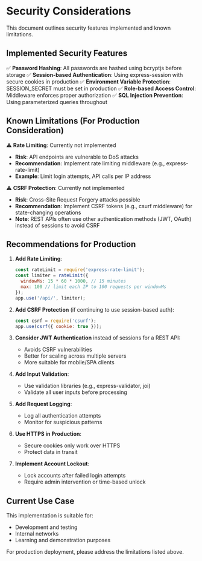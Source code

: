 # Security Considerations

This document outlines security features implemented and known limitations.

## Implemented Security Features

✅ **Password Hashing**: All passwords are hashed using bcryptjs before storage
✅ **Session-based Authentication**: Using express-session with secure cookies in production
✅ **Environment Variable Protection**: SESSION_SECRET must be set in production
✅ **Role-based Access Control**: Middleware enforces proper authorization
✅ **SQL Injection Prevention**: Using parameterized queries throughout

## Known Limitations (For Production Consideration)

⚠️ **Rate Limiting**: Currently not implemented
- **Risk**: API endpoints are vulnerable to DoS attacks
- **Recommendation**: Implement rate limiting middleware (e.g., express-rate-limit)
- **Example**: Limit login attempts, API calls per IP address

⚠️ **CSRF Protection**: Currently not implemented
- **Risk**: Cross-Site Request Forgery attacks possible
- **Recommendation**: Implement CSRF tokens (e.g., csurf middleware) for state-changing operations
- **Note**: REST APIs often use other authentication methods (JWT, OAuth) instead of sessions to avoid CSRF

## Recommendations for Production

1. **Add Rate Limiting**:
   ```javascript
   const rateLimit = require('express-rate-limit');
   const limiter = rateLimit({
     windowMs: 15 * 60 * 1000, // 15 minutes
     max: 100 // limit each IP to 100 requests per windowMs
   });
   app.use('/api/', limiter);
   ```

2. **Add CSRF Protection** (if continuing to use session-based auth):
   ```javascript
   const csrf = require('csurf');
   app.use(csrf({ cookie: true }));
   ```

3. **Consider JWT Authentication** instead of sessions for a REST API:
   - Avoids CSRF vulnerabilities
   - Better for scaling across multiple servers
   - More suitable for mobile/SPA clients

4. **Add Input Validation**:
   - Use validation libraries (e.g., express-validator, joi)
   - Validate all user inputs before processing

5. **Add Request Logging**:
   - Log all authentication attempts
   - Monitor for suspicious patterns

6. **Use HTTPS in Production**:
   - Secure cookies only work over HTTPS
   - Protect data in transit

7. **Implement Account Lockout**:
   - Lock accounts after failed login attempts
   - Require admin intervention or time-based unlock

## Current Use Case

This implementation is suitable for:
- Development and testing
- Internal networks
- Learning and demonstration purposes

For production deployment, please address the limitations listed above.
